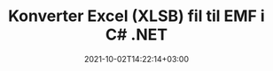 ---
############################# Static ############################
layout: "autogen-gist"
date: 2021-10-02T14:22:14+03:00
draft: false
path: "da/total/net/conversion/xlsb-to-emf/"
other_out_formats: "PDF DOC DOCX DOCM DOT DOTX DOTM TXT RTF HTML HTM MHTML MHT XLS XLSX XLSM XLSB XLT XLTX XLTM XLAM CSV TSV DIF SXC FODS PPT PPTX PPS PPSX PPSM POT POTX PPTM POTM ODT OTT OTP ODP ODS EMZ WMZ SVG SVGZ XPS TEX DCM WMF EMF BMP PNG GIF JPEG TIFF ICO WEBP JP2 TGA PSB PSD EPUB MD XML JSON DICOM FODP JPG"
ad_headline: "Konverter XLSB til EMF | .NET"
ad_description: "Mest nøjagtige XLSB til EMF dokumentkonverteringsløsning til dine .NET-applikationer."

############################# Head ############################
head_title: "Konverter Excel XLSB til EMF i C# ASP.NET | .NET dokumentkonvertering"
head_description: ".NET Excel regneark dokumentformater konvertering API. Konverter XLSB til EMF og 100+ andre billeder og dokumentfilformater i .NET (C#, VB.NET, ASP.NET & .NET Core) applikationer."

############################# Header ############################
title: "Konverter Excel (XLSB) fil til EMF i C# .NET"
description: "Brug native Excel-dokumentkonverterings-API til at konvertere XLSB til EMF i C# VB.NET & ASP.NET-applikationer. Arbejd med fleksible dokumentkonverteringsfunktioner for at tilpasse det resulterende dokumentudseende. Konverter alle populære Excel-regnearksformater nøjagtigt til og fra Word-dokumenter, PowerPoint-præsentationer, PDF, Photoshop, e-bog, web- og billedfilformater. Konverter hele dokumentet, eller vælg bestemte sider i kildedokumentfilen baseret på de selektive sidetal eller sideintervaller og konverter nemt til et understøttet dokumentformat."

############################# SubMenu ############################
submenu:
    enable: false

############################# Content ############################
content:
    enable: true
    block:
    - title_left: "Sådan konverteres XLSB til EMF i C# .NET"
      content_left: |
          Følg disse enkle trin for XLSB til EMF konvertering i .NET. Se det konverterede EMF-dokument, som det er, eller gengiv og vis det som HTML uden brug af ekstern software.

          -   Opret **Converter**-objekt for at konvertere XLSB-dokument
          -   Indstil konverteringsindstillingerne for EMF-format
          -   Kald **Convert**-metoden for **Converter**-klasseinstansen for konvertering til EMF
          -   Indstil indstillinger for HTML-fremviser
          -   Opret **Viewer**-objekt for at se konverteret EMF som HTML
          
      title_right: "Downloads og installationsvejledning"
      content_right: |
          Du har brug for `GroupDocs.Conversion` og `GroupDocs.Viewer` navneområder for at konvertere Word-filformater til en bred vifte af billeder og dokumenttyper såsom PDF, Microsoft Office (Word, Excel, PowerPoint, Project, Outlook), OpenDocument, HTML og CAD diagrammer. Udforsk andre [.NET API'er til Office-dokumenter](https://products.conholdate.com/total/net/), som tilbydes af Conholdate.Total.
          
          Hent de respektive monteringsfiler fra [Hent](https://downloads.conholdate.com/total/net) eller hent hele pakken fra [NuGet](https://www.nuget.org/packages/Conholdate.Total/) for at tilføje 'Conholdate.Total for .NET' direkte i dit arbejdsområde.
          
      gisthash: "4f311c07ae9ee691b8afb7960aa6c806"
      gistfile: "excel-to-pdf-conversion.cs"

    - title_left: "Konverter Excel til PDF/Word/HTML/PPTX i C#"
      content_left: |
          Konverter dine Excel-regneark til andre populære dokumentformater såsom PDF, HTML, PowerPoint-præsentationer og tekstbehandlingsfilformater ved hjælp af C# .NET-kode. Indlæs Excel-kildeprojektmappen og gem den som et konverteret dokument i et andet dokumentformat.

          -   Opret **Converter**-objekt og send Excel-kildefilen til det
          -   Instantiér den rigtige **ConvertOptions**-klasse, f.eks. (**PdfConvertOptions** for konvertering til PDF, **WordProcessingConvertOptions** for konvertering til Word-formater, **MarkupConvertOptions** for konvertering til HTML, **PresentationConvertOptions** for konvertering til PowerPoint-formater)
          -   Kald **Convert**-metoden for **Converter**-klasseinstansen til konvertering til PDF/HTML/PPTX- eller Word-dokumentformat
          
      title_right: "Konvertering af adgangskodebeskyttede arkiver"
      content_right: |
          I nogle tilfælde er den konverterede dokumentstørrelse større, og det tager tid at blive konverteret. Som standard gemmes det cachelagrede konverterede dokument på det lokale drev, men [Conholdate.Total for .NET](https://products.conholdate.com/total/net/) tilbyder brugerdefineret cacheimplementeringsfunktion ved hjælp af iCache-grænsefladen til effektiv administration cachekonvertering resulterer på din egen måde. Det fremskynder den overordnede gentagne konverteringsproces.
          
          [.NET Excel-konverteringsbiblioteket](https://products.groupdocs.com/conversion/net/) understøtter også konvertering til og fra adgangskodebeskyttede arkiver og komprimering af konverteringsresultaterne til ZIP, RAR, 7Z, TAR, GZ og BZ2 arkivformater.
          
      gisthash: "4f311c07ae9ee691b8afb7960aa6c806"
      gistfile: "excel-to-pdf-word-html-powerpoint-conversion.cs"

    - title_left: "Tilføj tekst eller billedvandmærke til EMF i C#"
      content_left: |
          Konverter dokumenter (XLSB til EMF) nøjagtigt som den originale fil, og anvend tekst- eller billedvandmærker på de konverterede dokumentsider ved hjælp af C# .NET.

          -   Opret **Converter**-objekt for at konvertere XLSB-dokument
          -   Opret en ny forekomst af klassen **WatermarkOptions**
          -   Angiv vandmærkeegenskaber (farve, bredde, tekst, billede osv.)
          -   Instantiér den korrekte **ConvertOptions**-klasse
          -   Indstil egenskaben **Watermark** for **ConvertOptions**-forekomsten
          -   Kald **Convert**-metoden for **Converter**-klasseinstansen for konvertering til EMF
        
      title_right: "Udtræk af kildedokumentoplysninger"
      content_right: |
          Funktionen til udtrækning af dokumentoplysninger gør det ikke kun muligt at få de grundlæggende oplysninger om kildedokumentfilen, men den understøtter også udtrækning af nogle værdifulde filformatspecifikke oplysninger, såsom projektstart- og slutdatoer for en Microsoft Project-fil, eventuelle udskrivningsbegrænsninger på et PDF-dokument, liste over mapper indesluttet i en Outlook-datafil osv.

          Konverter populære dokumentfilformater på forskellige operativsystemer såsom Windows, Linux eller macOS, mens du bruger platforme som Windows Azure, Mono og Xamarin.
          
      gisthash: "a15affe15284876ce010a315a09da1f0"
      gistfile: "convert-word-to-pdf-and-add-text-watermark-to-converted-pdf.cs"

    - title_left: "Konverter JSON-fil til Excel i C# .NET"
      content_left: |
          Konvertering af en JSON-fil til Excel i .NET er nu nemmere med Conholdate.Total til .NET API'er. Brug JSON-filen som en datakilde og konverter den præcist til et Excel-regnearksfilformat ved at tilføje et par linjer C #kode uden at bruge ekstern software.

          -   Opret **Converter**-objekt for at konvertere JSON-fil
          -   Instantiér klassen **SpreadsheetConvertOptions**
          -   Kald **Convert**-metoden for **Converter**-klasseinstansen til konvertering til XLSX
          
      title_right: "Indlæs og konverter fjernplacerede dokumenter"
      content_right: |
          Ved at bruge Conholdate.Total til .NET – kan udviklere indlæse og konvertere dokumenter fra forskellige fjernplaceringer og cloud-dokumentlagerressourcer såsom Amazon S3, Microsoft Azure Blob, FTP, lokal disk, stream eller en simpel URL. Du skal blot specificere metoden for at opnå eksternt placeret dokumentstrøm og derefter sende den videre til Converter-klassen som en konstruktør.
          
          Conholdate.Total for .NET API'er er hjemmehørende i Windows Forms, ASP.NET, WPF, WCF eller enhver form for applikation baseret på .NET Framework 2.0 eller nyere.
          
      gisthash: "7864dd1c0c16ca647722d18664d5c84a"
      gistfile: "json-to-excel-spreadsheet-conversion.cs"

############################# About Formats ############################
about_formats:
    enable: false
############################# More Formats ############################
more_formats:
    enable: true
    auto: false
    other_out_formats: PDF DOC DOCX DOCM DOT DOTX DOTM TXT RTF HTML HTM MHTML MHT XLS XLSX XLSM XLSB XLT XLTX XLTM XLAM CSV TSV DIF SXC FODS PPT PPTX PPS PPSX PPSM POT POTX PPTM POTM ODT OTT OTP ODP ODS EMZ WMZ SVG SVGZ XPS TEX DCM WMF EMF BMP PNG GIF JPEG TIFF ICO WEBP JP2 TGA PSB PSD EPUB MD XML JSON DICOM FODP JPG
############################# Back to top ###############################
back_to_top:
  enable: true
---